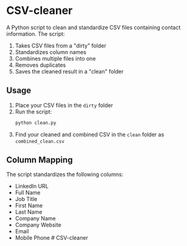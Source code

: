 # CSV-cleaner

A Python script to clean and standardize CSV files containing contact information. The script:

1. Takes CSV files from a "dirty" folder
2. Standardizes column names
3. Combines multiple files into one
4. Removes duplicates
5. Saves the cleaned result in a "clean" folder

## Usage

1. Place your CSV files in the `dirty` folder
2. Run the script:
   ```bash
   python clean.py
   ```
3. Find your cleaned and combined CSV in the `clean` folder as `combined_clean.csv`

## Column Mapping

The script standardizes the following columns:
- LinkedIn URL
- Full Name
- Job Title
- First Name
- Last Name
- Company Name
- Company Website
- Email
- Mobile Phone # CSV-cleaner
